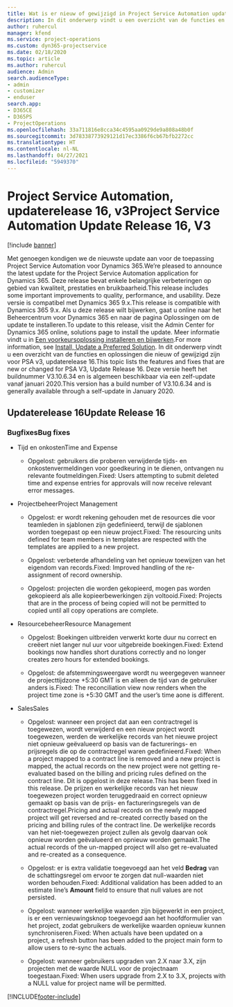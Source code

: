 ```yaml
---
title: Wat is er nieuw of gewijzigd in Project Service Automation updaterelease 16, v3
description: In dit onderwerp vindt u een overzicht van de functies en oplossingen die beschikbaar zijn voor Project Service Automation updaterelease 16, v3.
author: ruhercul
manager: kfend
ms.service: project-operations
ms.custom: dyn365-projectservice
ms.date: 02/18/2020
ms.topic: article
ms.author: ruhercul
audience: Admin
search.audienceType:
- admin
- customizer
- enduser
search.app:
- D365CE
- D365PS
- ProjectOperations
ms.openlocfilehash: 33a711816e8cca34c4595aa0929de9a808a48b0f
ms.sourcegitcommit: 3d78338773929121d17ec3386f6cb67bfb2272cc
ms.translationtype: HT
ms.contentlocale: nl-NL
ms.lasthandoff: 04/27/2021
ms.locfileid: "5949370"
---
```

# <a name="project-service-automation-update-release-16-v3"></a><span data-ttu-id="24370-103">Project Service Automation, updaterelease 16, v3</span><span class="sxs-lookup"><span data-stu-id="24370-103">Project Service Automation Update Release 16, V3</span></span>

[!include [banner](../includes/psa-now-project-operations.md)]

<span data-ttu-id="24370-104">Met genoegen kondigen we de nieuwste update aan voor de toepassing Project Service Automation voor Dynamics 365.</span><span class="sxs-lookup"><span data-stu-id="24370-104">We’re pleased to announce the latest update for the Project Service Automation application for Dynamics 365.</span></span> <span data-ttu-id="24370-105">Deze release bevat enkele belangrijke verbeteringen op gebied van kwaliteit, prestaties en bruikbaarheid.</span><span class="sxs-lookup"><span data-stu-id="24370-105">This release includes some important improvements to quality, performance, and usability.</span></span>  <span data-ttu-id="24370-106">Deze versie is compatibel met Dynamics 365 9.x.</span><span class="sxs-lookup"><span data-stu-id="24370-106">This release is compatible with Dynamics 365 9.x.</span></span> <span data-ttu-id="24370-107">Als u deze release wilt bijwerken, gaat u online naar het Beheercentrum voor Dynamics 365 en naar de pagina Oplossingen om de update te installeren.</span><span class="sxs-lookup"><span data-stu-id="24370-107">To update to this release, visit the Admin Center for Dynamics 365 online, solutions page to install the update.</span></span> <span data-ttu-id="24370-108">Meer informatie vindt u in [Een voorkeursoplossing installeren en bijwerken](/dynamics365/project-service/upgrade-psa-home-page).</span><span class="sxs-lookup"><span data-stu-id="24370-108">For more information, see [Install, Update a Preferred Solution](/dynamics365/project-service/upgrade-psa-home-page).</span></span>
<span data-ttu-id="24370-109">In dit onderwerp vindt u een overzicht van de functies en oplossingen die nieuw of gewijzigd zijn voor PSA v3, updaterelease 16.</span><span class="sxs-lookup"><span data-stu-id="24370-109">This topic lists the features and fixes that are new or changed for PSA V3, Update Release 16.</span></span> <span data-ttu-id="24370-110">Deze versie heeft het buildnummer V3.10.6.34 en is algemeen beschikbaar via een zelf-update vanaf januari 2020.</span><span class="sxs-lookup"><span data-stu-id="24370-110">This version has a build number of V3.10.6.34 and is generally available through a self-update in January 2020.</span></span>


## <a name="update-release-16"></a><span data-ttu-id="24370-111">Updaterelease 16</span><span class="sxs-lookup"><span data-stu-id="24370-111">Update Release 16</span></span>

### <a name="bug-fixes"></a><span data-ttu-id="24370-112">Bugfixes</span><span class="sxs-lookup"><span data-stu-id="24370-112">Bug fixes</span></span>

-   <span data-ttu-id="24370-113">Tijd en onkosten</span><span class="sxs-lookup"><span data-stu-id="24370-113">Time and Expense</span></span>

    -   <span data-ttu-id="24370-114">Opgelost: gebruikers die proberen verwijderde tijds- en onkostenvermeldingen voor goedkeuring in te dienen, ontvangen nu relevante foutmeldingen.</span><span class="sxs-lookup"><span data-stu-id="24370-114">Fixed: Users attempting to submit deleted time and expense entries for approvals will now receive relevant error messages.</span></span>

-   <span data-ttu-id="24370-115">Projectbeheer</span><span class="sxs-lookup"><span data-stu-id="24370-115">Project Management</span></span>

    -   <span data-ttu-id="24370-116">Opgelost: er wordt rekening gehouden met de resources die voor teamleden in sjablonen zijn gedefinieerd, terwijl de sjablonen worden toegepast op een nieuw project.</span><span class="sxs-lookup"><span data-stu-id="24370-116">Fixed: The resourcing units defined for team members in templates are respected with the templates are applied to a new project.</span></span>

    -   <span data-ttu-id="24370-117">Opgelost: verbeterde afhandeling van het opnieuw toewijzen van het eigendom van records.</span><span class="sxs-lookup"><span data-stu-id="24370-117">Fixed: Improved handling of the re-assignment of record ownership.</span></span>

    -   <span data-ttu-id="24370-118">Opgelost: projecten die worden gekopieerd, mogen pas worden gekopieerd als alle kopieerbewerkingen zijn voltooid.</span><span class="sxs-lookup"><span data-stu-id="24370-118">Fixed: Projects that are in the process of being copied will not be permitted to copied until all copy operations are complete.</span></span>

-   <span data-ttu-id="24370-119">Resourcebeheer</span><span class="sxs-lookup"><span data-stu-id="24370-119">Resource Management</span></span>

    -   <span data-ttu-id="24370-120">Opgelost: Boekingen uitbreiden verwerkt korte duur nu correct en creëert niet langer nul uur voor uitgebreide boekingen.</span><span class="sxs-lookup"><span data-stu-id="24370-120">Fixed: Extend bookings now handles short durations correctly and no longer creates zero hours for extended bookings.</span></span>

    -   <span data-ttu-id="24370-121">Opgelost: de afstemmingsweergave wordt nu weergegeven wanneer de projecttijdzone +5:30 GMT is en alleen de tijd van de gebruiker anders is.</span><span class="sxs-lookup"><span data-stu-id="24370-121">Fixed: The reconciliation view now renders when the project time zone is +5:30 GMT and the user’s time aone is different.</span></span>

-   <span data-ttu-id="24370-122">Sales</span><span class="sxs-lookup"><span data-stu-id="24370-122">Sales</span></span>

    -   <span data-ttu-id="24370-123">Opgelost: wanneer een project dat aan een contractregel is toegewezen, wordt verwijderd en een nieuw project wordt toegewezen, werden de werkelijke records van het nieuwe project niet opnieuw geëvalueerd op basis van de facturerings- en prijsregels die op de contractregel waren gedefinieerd.</span><span class="sxs-lookup"><span data-stu-id="24370-123">Fixed: When a project mapped to a contract line is removed and a new project is mapped, the actual records on the new project were not getting re-evaluated based on the billing and pricing rules defined on the contract line.</span></span> <span data-ttu-id="24370-124">Dit is opgelost in deze release.</span><span class="sxs-lookup"><span data-stu-id="24370-124">This has been fixed in this release.</span></span> <span data-ttu-id="24370-125">De prijzen en werkelijke records van het nieuw toegewezen project worden teruggedraaid en correct opnieuw gemaakt op basis van de prijs- en factureringsregels van de contractregel.</span><span class="sxs-lookup"><span data-stu-id="24370-125">Pricing and actual records on the newly mapped project will get reversed and re-created correctly based on the pricing and billing rules of the contract line.</span></span> <span data-ttu-id="24370-126">De werkelijke records van het niet-toegewezen project zullen als gevolg daarvan ook opnieuw worden geëvalueerd en opnieuw worden gemaakt.</span><span class="sxs-lookup"><span data-stu-id="24370-126">The actual records of the un-mapped project will also get re-evaluated and re-created as a consequence.</span></span>

    -   <span data-ttu-id="24370-127">Opgelost: er is extra validatie toegevoegd aan het veld **Bedrag** van de schattingsregel om ervoor te zorgen dat null-waarden niet worden behouden.</span><span class="sxs-lookup"><span data-stu-id="24370-127">Fixed: Additional validation has been added to an estimate line’s **Amount** field to ensure that null values are not persisted.</span></span>

    -   <span data-ttu-id="24370-128">Opgelost: wanneer werkelijke waarden zijn bijgewerkt in een project, is er een vernieuwingsknop toegevoegd aan het hoofdformulier van het project, zodat gebruikers de werkelijke waarden opnieuw kunnen synchroniseren.</span><span class="sxs-lookup"><span data-stu-id="24370-128">Fixed: When actuals have been updated on a project, a refresh button has been added to the project main form to allow users to re-sync the actuals.</span></span>

    -   <span data-ttu-id="24370-129">Opgelost: wanneer gebruikers upgraden van 2.X naar 3.X, zijn projecten met de waarde NULL voor de projectnaam toegestaan.</span><span class="sxs-lookup"><span data-stu-id="24370-129">Fixed: When users upgrade from 2.X to 3.X, projects with a NULL value for project name will be permitted.</span></span>



[!INCLUDE[footer-include](../includes/footer-banner.md)]